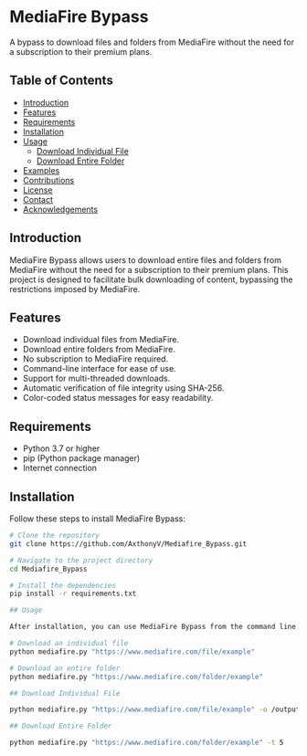 # MediaFire Bypass

A bypass to download files and folders from MediaFire without the need for a subscription to their premium plans.

## Table of Contents

- [Introduction](#introduction)
- [Features](#features)
- [Requirements](#requirements)
- [Installation](#installation)
- [Usage](#usage)
  - [Download Individual File](#download-individual-file)
  - [Download Entire Folder](#download-entire-folder)
- [Examples](#examples)
- [Contributions](#contributions)
- [License](#license)
- [Contact](#contact)
- [Acknowledgements](#acknowledgements)

## Introduction

MediaFire Bypass allows users to download entire files and folders from MediaFire without the need for a subscription to their premium plans. This project is designed to facilitate bulk downloading of content, bypassing the restrictions imposed by MediaFire.

## Features

- Download individual files from MediaFire.
- Download entire folders from MediaFire.
- No subscription to MediaFire required.
- Command-line interface for ease of use.
- Support for multi-threaded downloads.
- Automatic verification of file integrity using SHA-256.
- Color-coded status messages for easy readability.

## Requirements

- Python 3.7 or higher
- pip (Python package manager)
- Internet connection

## Installation

Follow these steps to install MediaFire Bypass:

```bash
# Clone the repository
git clone https://github.com/AxthonyV/Mediafire_Bypass.git

# Navigate to the project directory
cd Mediafire_Bypass

# Install the dependencies
pip install -r requirements.txt

## Usage

After installation, you can use MediaFire Bypass from the command line. Here are some basic commands:

# Download an individual file
python mediafire.py "https://www.mediafire.com/file/example"

# Download an entire folder
python mediafire.py "https://www.mediafire.com/folder/example"

## Download Individual File

python mediafire.py "https://www.mediafire.com/file/example" -o /output/path

## Download Entire Folder

python mediafire.py "https://www.mediafire.com/folder/example" -t 5
